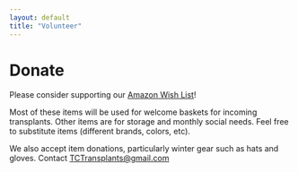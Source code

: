 ```yaml
---
layout: default
title: "Volunteer"
---
```


# Donate

Please consider supporting our [Amazon Wish List](https://www.amazon.com/hz/wishlist/ls/1WGVXG56XQUSP?ref_=wl_share)!

Most of these items will be used for welcome baskets for incoming transplants. Other items are for storage and monthly social needs. Feel free to substitute items (different brands, colors, etc). 

We also accept item donations, particularly winter gear such as hats and gloves. Contact TCTransplants@gmail.com 
